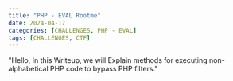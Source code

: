 ```yaml
---
title: "PHP - EVAL Rootme"
date: 2024-04-17
categories: [CHALLENGES, PHP - EVAL]
tags: [CHALLENGES, CTF] 
---
```



"Hello, In this Writeup, we will Explain methods for executing non-alphabetical PHP code to bypass PHP filters."



